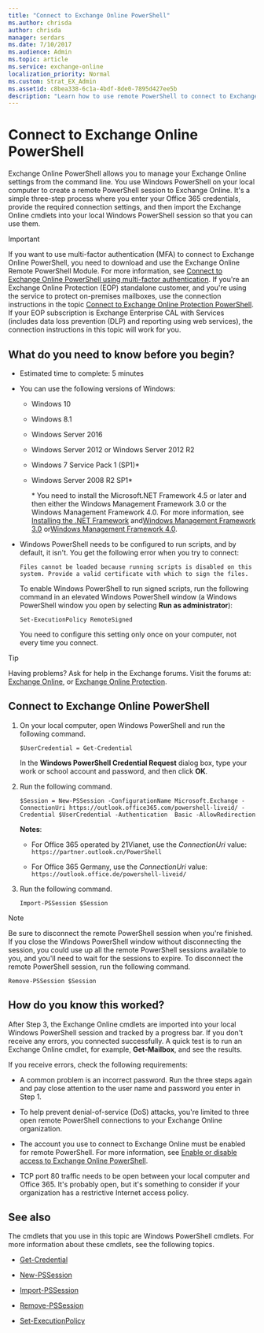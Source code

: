 ```yaml
---
title: "Connect to Exchange Online PowerShell"
ms.author: chrisda
author: chrisda
manager: serdars
ms.date: 7/10/2017
ms.audience: Admin
ms.topic: article
ms.service: exchange-online
localization_priority: Normal
ms.custom: Strat_EX_Admin
ms.assetid: c8bea338-6c1a-4bdf-8de0-7895d427ee5b
description: "Learn how to use remote PowerShell to connect to Exchange Online."
---
```


# Connect to Exchange Online PowerShell
Exchange Online PowerShell allows you to manage your Exchange Online settings from the command line. You use Windows PowerShell on your local computer to create a remote PowerShell session to Exchange Online. It's a simple three-step process where you enter your Office 365 credentials, provide the required connection settings, and then import the Exchange Online cmdlets into your local Windows PowerShell session so that you can use them.
  
> [!IMPORTANT]
> If you want to use multi-factor authentication (MFA) to connect to Exchange Online PowerShell, you need to download and use the Exchange Online Remote PowerShell Module. For more information, see [Connect to Exchange Online PowerShell using multi-factor authentication](mfa-connect-to-exchange-online-powershell.md). If you're an Exchange Online Protection (EOP) standalone customer, and you're using the service to protect on-premises mailboxes, use the connection instructions in the topic [Connect to Exchange Online Protection PowerShell](../../exchange-eop/connect-to-exchange-online-protection-powershell.md). If your EOP subscription is Exchange Enterprise CAL with Services (includes data loss prevention (DLP) and reporting using web services), the connection instructions in this topic will work for you. 
  
## What do you need to know before you begin?

- Estimated time to complete: 5 minutes
    
- You can use the following versions of Windows:
    
  - Windows 10
    
  - Windows 8.1
    
  - Windows Server 2016
    
  - Windows Server 2012 or Windows Server 2012 R2
    
  - Windows 7 Service Pack 1 (SP1)\*
    
  - Windows Server 2008 R2 SP1\*
    
    \* You need to install the Microsoft.NET Framework 4.5 or later and then either the Windows Management Framework 3.0 or the Windows Management Framework 4.0. For more information, see [Installing the .NET Framework](https://go.microsoft.com/fwlink/p/?LinkId=257868) and[Windows Management Framework 3.0](https://go.microsoft.com/fwlink/p/?LinkId=272757) or[Windows Management Framework 4.0](https://go.microsoft.com/fwlink/p/?LinkId=391344).
    
- Windows PowerShell needs to be configured to run scripts, and by default, it isn't. You get the following error when you try to connect:
    
     `Files cannot be loaded because running scripts is disabled on this system. Provide a valid certificate with which to sign the files.`
    
    To enable Windows PowerShell to run signed scripts, run the following command in an elevated Windows PowerShell window (a Windows PowerShell window you open by selecting **Run as administrator**):
    
  ```
  Set-ExecutionPolicy RemoteSigned
  ```

    You need to configure this setting only once on your computer, not every time you connect.
    
    
> [!TIP]
> Having problems? Ask for help in the Exchange forums. Visit the forums at: [Exchange Online](https://go.microsoft.com/fwlink/p/?linkId=267542), or [Exchange Online Protection](https://go.microsoft.com/fwlink/p/?linkId=285351). 
  
## Connect to Exchange Online PowerShell

1. On your local computer, open Windows PowerShell and run the following command.
    
    ```
    $UserCredential = Get-Credential
    ```
   In the **Windows PowerShell Credential Request** dialog box, type your work or school account and password, and then click **OK**.
    
2. Run the following command.
    
   ```
   $Session = New-PSSession -ConfigurationName Microsoft.Exchange -ConnectionUri https://outlook.office365.com/powershell-liveid/ -Credential $UserCredential -Authentication  Basic -AllowRedirection
   ```

    **Notes**:
    
    - For Office 365 operated by 21Vianet, use the  _ConnectionUri_ value: `https://partner.outlook.cn/PowerShell`
    
    - For Office 365 Germany, use the  _ConnectionUri_ value: `https://outlook.office.de/powershell-liveid/`
    
3. Run the following command.
    
    ```
    Import-PSSession $Session
    ```

> [!NOTE]
> Be sure to disconnect the remote PowerShell session when you're finished. If you close the Windows PowerShell window without disconnecting the session, you could use up all the remote PowerShell sessions available to you, and you'll need to wait for the sessions to expire. To disconnect the remote PowerShell session, run the following command. 
  
  ```
  Remove-PSSession $Session
  ```

## How do you know this worked?

After Step 3, the Exchange Online cmdlets are imported into your local Windows PowerShell session and tracked by a progress bar. If you don't receive any errors, you connected successfully. A quick test is to run an Exchange Online cmdlet, for example, **Get-Mailbox**, and see the results.
  
If you receive errors, check the following requirements:
  
- A common problem is an incorrect password. Run the three steps again and pay close attention to the user name and password you enter in Step 1.
    
- To help prevent denial-of-service (DoS) attacks, you're limited to three open remote PowerShell connections to your Exchange Online organization.
    
- The account you use to connect to Exchange Online must be enabled for remote PowerShell. For more information, see [Enable or disable access to Exchange Online PowerShell](../disable-access-to-exchange-online-powershell.md).
    
- TCP port 80 traffic needs to be open between your local computer and Office 365. It's probably open, but it's something to consider if your organization has a restrictive Internet access policy.
    
## See also

The cmdlets that you use in this topic are Windows PowerShell cmdlets. For more information about these cmdlets, see the following topics.
  
- [Get-Credential](https://go.microsoft.com/fwlink/p/?LinkId=389618)
    
- [New-PSSession](https://go.microsoft.com/fwlink/p/?LinkId=389621)
    
- [Import-PSSession](https://go.microsoft.com/fwlink/p/?LinkId=389619)
    
- [Remove-PSSession](https://go.microsoft.com/fwlink/p/?LinkId=389620)
    
- [Set-ExecutionPolicy](https://go.microsoft.com/fwlink/p/?LinkId=389623)
    

